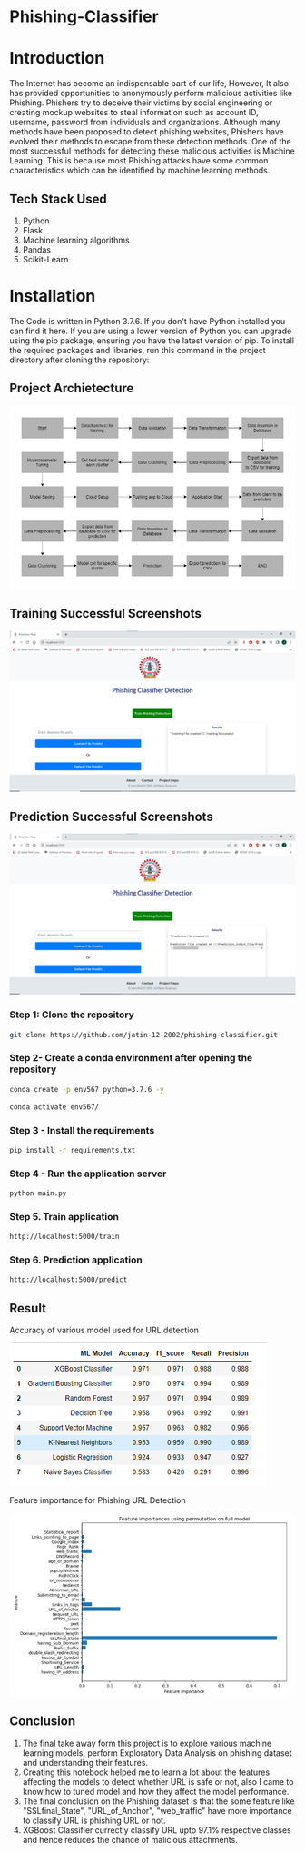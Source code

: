 # Phishing-Classifier

# Introduction

The Internet has become an indispensable part of our life, However, It also has provided opportunities to anonymously perform malicious activities like Phishing. Phishers try to deceive their victims by social engineering or creating mockup websites to steal information such as account ID, username, password from individuals and organizations. Although many methods have been proposed to detect phishing websites, Phishers have evolved their methods to escape from these detection methods. One of the most successful methods for detecting these malicious activities is Machine Learning. This is because most Phishing attacks have some common characteristics which can be identified by machine learning methods.

## Tech Stack Used
1. Python 
2. Flask
3. Machine learning algorithms
4. Pandas
5. Scikit-Learn

# Installation

The Code is written in Python 3.7.6. If you don't have Python installed you can find it here. If you are using a lower version of Python you can upgrade using the pip package, ensuring you have the latest version of pip. To install the required packages and libraries, run this command in the project directory after cloning the repository:


## Project Archietecture
![image](screenshots/architecture.png)


## Training Successful Screenshots
![image](screenshots/SS1.png)

## Prediction Successful Screenshots
![image](screenshots/SS2.png)


### Step 1: Clone the repository
```bash
git clone https://github.com/jatin-12-2002/phishing-classifier.git
```

### Step 2- Create a conda environment after opening the repository

```bash
conda create -p env567 python=3.7.6 -y
```

```bash
conda activate env567/
```

### Step 3 - Install the requirements
```bash
pip install -r requirements.txt
```

### Step 4 - Run the application server
```bash
python main.py
```

### Step 5. Train application
```bash
http://localhost:5000/train

```

### Step 6. Prediction application
```bash
http://localhost:5000/predict

```

## Result

Accuracy of various model used for URL detection

![image](screenshots/modelr.png)

Feature importance for Phishing URL Detection

![image](screenshots/featu.png)

## Conclusion

1. The final take away form this project is to explore various machine learning models, perform Exploratory Data Analysis on phishing dataset and understanding their features.
2. Creating this notebook helped me to learn a lot about the features affecting the models to detect whether URL is safe or not, also I came to know how to tuned model and how they affect the model performance.
3. The final conclusion on the Phishing dataset is that the some feature like "SSLfinal_State", "URL_of_Anchor", "web_traffic" have more importance to classify URL is phishing URL or not.
4. XGBoost Classifier currectly classify URL upto 97.1% respective classes and hence reduces the chance of malicious attachments.


